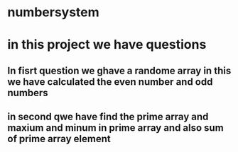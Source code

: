 # numbersystem

# in this project we have questions 
## In fisrt question we ghave a randome array in this we have calculated the even number and odd numbers 

## in second qwe have find the prime array and maxium and minum in prime array and also sum of prime array element